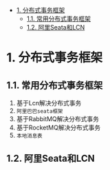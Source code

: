 
<!-- TOC -->

- [1. 分布式事务框架](#1-分布式事务框架)
    - [1.1. 常用分布式事务框架](#11-常用分布式事务框架)
    - [1.2. 阿里Seata和LCN](#12-阿里seata和lcn)

<!-- /TOC -->


# 1. 分布式事务框架  

<!-- 
https://mikechen.cc/27707.html
https://blog.51cto.com/u_15294985/3008613
https://blog.csdn.net/Hellowenpan/article/details/122980443
https://blog.csdn.net/MortShi/article/details/122574937
-->


## 1.1. 常用分布式事务框架  

1. 基于Lcn解决分布式事务
2. `阿里巴巴seata框架`
3. 基于RabbitMQ解决分布式事务
4. 基于RocketMQ解决分布式事务
5. `本地消息表`  


## 1.2. 阿里Seata和LCN  

